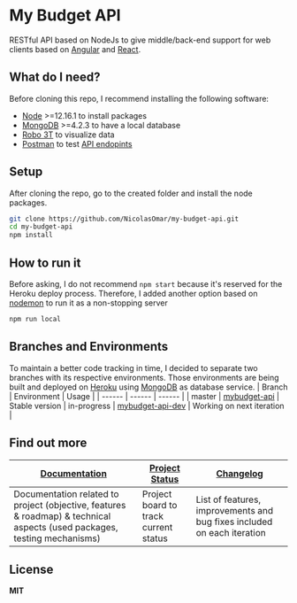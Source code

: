 # My Budget API
RESTful API based on NodeJs to give middle/back-end support for web clients based on [Angular](https://mybudget-angular.herokuapp.com/) and [React](https://mybudget-react.herokuapp.com/).

## What do I need?
Before cloning this repo, I recommend installing the following software:
- [Node](https://nodejs.org/en/download/) >=12.16.1 to install packages
- [MongoDB](https://www.mongodb.com/download-center/community) >=4.2.3 to have a local database
- [Robo 3T](https://robomongo.org/download) to visualize data
- [Postman](https://www.postman.com/downloads/) to test [API endopints](https://github.com/NicolasOmar/my-budget-api/wiki/API-reference)

## Setup
After cloning the repo, go to the created folder and install the node packages.
```sh
git clone https://github.com/NicolasOmar/my-budget-api.git
cd my-budget-api
npm install
```

## How to run it
Before asking, I do not recommend `npm start` because it's reserved for the Heroku deploy process.
Therefore, I added another option based on [nodemon](https://www.npmjs.com/package/nodemon) to run it as a non-stopping server
```sh
npm run local
```

## Branches and Environments
To maintain a better code tracking in time, I decided to separate two branches with its respective environments.
Those environments are being built and deployed on [Heroku](https://www.heroku.com/) using [MongoDB](https://account.mongodb.com/) as database service.
| Branch | Environment | Usage |
| ------ | ------ | ------ |
| master | [mybudget-api](https://mybudget-api.herokuapp.com/) | Stable version
| in-progress | [mybudget-api-dev](https://mybudget-api-dev.herokuapp.com/) | Working on next iteration |

## Find out more
| [Documentation](https://nicolasomar.github.io/my-budget-docs) | [Project Status](https://trello.com/b/R6Yn7vb0/mybudget) | [Changelog](https://github.com/NicolasOmar/my-budget-angular/blob/master/CHANGELOG.md) |
| ----- | ----- | ----- |
| Documentation related to project (objective, features & roadmap) & technical aspects (used packages, testing mechanisms) | Project board to track current status | List of features, improvements and bug fixes included on each iteration |

## License
**MIT**